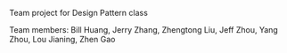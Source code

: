 Team project for Design Pattern class

Team members: Bill Huang, Jerry Zhang, Zhengtong Liu, Jeff Zhou, Yang Zhou, Lou Jianing, Zhen Gao
